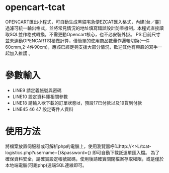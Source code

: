 # opencart-tcat
OPENCART匯出小程式，可自動生成黑貓宅急便EZCAT匯入格式，內建[台／臺]過濾可統一輸出格式，並將常見情況的地址填寫錯誤設計防呆機制。本程式直接讀取SQL並作格式轉換，不需更動Opencart核心，也不必安裝外掛。
PS:目前尺寸並未連動OPENCART材積做計算，僅簡單的使用商品數量作邏輯切換(一件60cmm,2-4件90cm)，應該已經足夠支援大部分情況，歡迎其他有興趣的寫手一起加入維護 。


# 參數輸入
- LINE9 請定義帳號與密碼
- LINE10 設定資料庫相關參數
- LINE18 請輸入欲下載的訂單狀態id，預設17已付款以及19貨到付款
- LINE45 46 47 設定寄件人資料


# 使用方法
將檔案放置伺服器或可解析php的電腦上，使用瀏覽器呼叫http://<<UR>>L/tcat-logistics.php?username={}&password={} 即可自動下載託運單匯入檔。
為了確保資料安全，請確實設定帳號密碼，使用後請確實關閉檔案存取權限，或是僅於本地端電腦(可跑php)遠端SQL連線即可。
